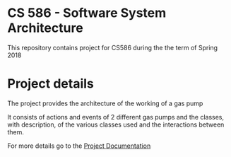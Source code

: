 # CS 586 - Software System Architecture

This repository contains project for CS586 during the the term of Spring 2018

# Project details

The project provides the architecture of the working of a gas pump

It consists of actions and events of 2 different gas pumps and the classes, with description, of the various classes used and the interactions between them.

For more details go to the [Project Documentation](project/project%20documentation.pdf)
